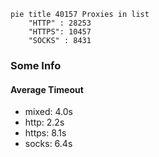 
```mermaid
pie title 40157 Proxies in list
    "HTTP" : 28253
    "HTTPS": 10457
    "SOCKS" : 8431
```

### Some Info
#### Average Timeout

- mixed: 4.0s
- http: 2.2s
- https: 8.1s
- socks: 6.4s
